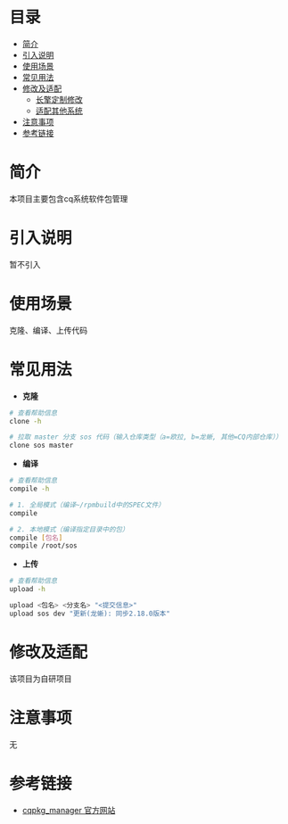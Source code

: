 # 目录

- [简介](#简介)
- [引入说明](#引入说明)
- [使用场景](#使用场景)
- [常见用法](#常见用法)
- [修改及适配](#修改及适配)
	- [长擎定制修改](#长擎定制修改)
	- [适配其他系统](#适配其他系统)
- [注意事项](#注意事项)
- [参考链接](#参考链接)

# 简介

本项目主要包含cq系统软件包管理

# 引入说明

暂不引入

# 使用场景

克隆、编译、上传代码

# 常见用法

- **克隆**
```bash
# 查看帮助信息
clone -h

# 拉取 master 分支 sos 代码（输入仓库类型（a=欧拉, b=龙蜥, 其他=CQ内部仓库））
clone sos master
```

- **编译**
```bash
# 查看帮助信息
compile -h

# 1. 全局模式（编译~/rpmbuild中的SPEC文件）
compile

# 2. 本地模式（编译指定目录中的包）
compile [包名]
compile /root/sos
```

- **上传**
```bash
# 查看帮助信息
upload -h

upload <包名> <分支名> "<提交信息>"
upload sos dev "更新(龙蜥): 同步2.18.0版本"
```

# 修改及适配

该项目为自研项目

# 注意事项

无

# 参考链接

- [cqpkg_manager 官方网站](https://github.com/lxb162649/cqpkg)
